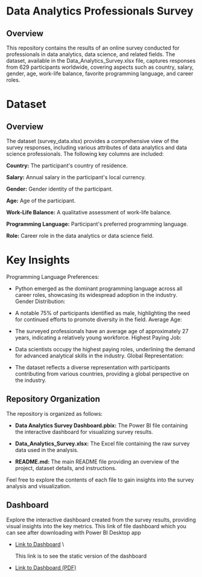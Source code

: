 # Data Analytics Professionals Survey

## Overview

This repository contains the results of an online survey conducted for professionals in data analytics, data science, and related fields. The dataset, available in the Data_Analytics_Survey.xlsx file, captures responses from 629 participants worldwide, covering aspects such as country, salary, gender, age, work-life balance, favorite programming language, and career roles.

# Dataset

## Overview

The dataset (survey_data.xlsx) provides a comprehensive view of the survey responses, including various attributes of data analytics and data science professionals. The following key columns are included:

**Country:** The participant's country of residence.

**Salary:** Annual salary in the participant's local currency.

**Gender:** Gender identity of the participant.

**Age:** Age of the participant.

**Work-Life Balance:** A qualitative assessment of work-life balance.

**Programming Language:** Participant's preferred programming language.

**Role:** Career role in the data analytics or data science field.

# Key Insights

Programming Language Preferences:

* Python emerged as the dominant programming language across all career roles, showcasing its widespread adoption in the industry.
Gender Distribution:

* A notable 75% of participants identified as male, highlighting the need for continued efforts to promote diversity in the field.
Average Age:

* The surveyed professionals have an average age of approximately 27 years, indicating a relatively young workforce.
Highest Paying Job:

* Data scientists occupy the highest paying roles, underlining the demand for advanced analytical skills in the industry.
Global Representation:

* The dataset reflects a diverse representation with participants contributing from various countries, providing a global perspective on the industry.
  
## Repository Organization

The repository is organized as follows:

- **Data Analytics Survey Dashboard.pbix:** The Power BI file containing the interactive dashboard for visualizing survey results.

- **Data_Analytics_Survey.xlsx:** The Excel file containing the raw survey data used in the analysis.

- **README.md:** The main README file providing an overview of the project, dataset details, and instructions.

Feel free to explore the contents of each file to gain insights into the survey analysis and visualization.

## Dashboard

Explore the interactive dashboard created from the survey results, providing visual insights into the key metrics.
This link of file dashboard which you can see after downloading with Power BI Desktop app

- [Link to Dashboard](https://github.com/Abhishek7574/Data_Analytics_Survey_Dashboard_PowerBI/blob/e05e8d45121e3ab3032136a8a3accb00f38ff285/Data%20Analytics%20Survey%20Dashboard.pbix) \
  
  This link is to see the static version of the dashboard
 - [Link to Dashboard (PDF)](https://github.com/Abhishek7574/Data_Analytics_Survey_Dashboard_PowerBI/blob/5d5e4c7d3ec0a6604afb4696c0f1584e643ebaa0/Data%20Analytics%20Survey%20Dashboard.pdf)


